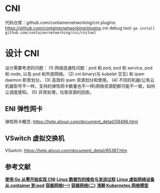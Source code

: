 


# CNI
代码仓库：github.com/containernetworking/cni
plugins: https://github.com/containernetworking/plugins
cni debug tool: `go install github.com/containernetworking/cni/cnitool`


# 设计 CNI
设计需要考虑的问题：
(1) 网络连通性问题：pod 和 pod, pod 和 service, pod 和 node, 以及 pod 和外部网络。
(2) cni binary(与 kubelet 交互) 和 ipam daemon 职责划分。
(3) 高效的 ipam 资源划分和使用。
(4) 不同的机器(公有云机器型号不一样，支持的弹性网卡数量也不一样)网络资源配额可能不一致，如何让调度感知。
(5) 异常处理，垃圾资源的回收。


## ENI 弹性网卡
弹性网卡概念: https://help.aliyun.com/document_detail/58496.html

## VSwitch 虚拟交换机
VSwitch: https://help.aliyun.com/document_detail/65387.htm



## 参考文献
**[使用 Go 从零开始实现 CNI](https://morven.life/posts/write_your_own_cni_with_golang/)**
**[Linux 数据包的接收与发送过程](https://morven.life/posts/networking-1-pkg-snd-rcv/)**
**[Linux 虚拟网络设备](https://morven.life/posts/networking-2-virtual-devices/)**
**[从 container 到 pod](https://morven.life/posts/from-container-to-pod/)**
**[容器网络(一)](https://morven.life/posts/networking-4-docker-sigle-host/)**
**[容器网络(二)](https://morven.life/posts/networking-5-docker-multi-hosts/)**
**[浅聊 Kubernetes 网络模型](https://morven.life/posts/networking-6-k8s-summary/)**
